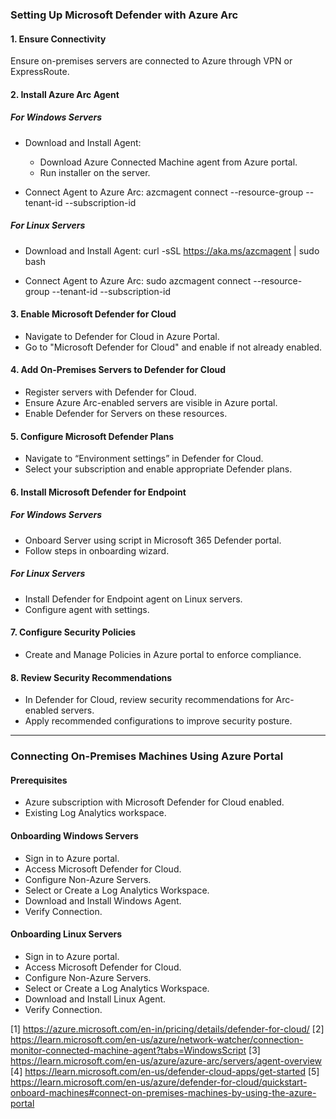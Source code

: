### Setting Up Microsoft Defender with Azure Arc

#### 1. Ensure Connectivity

Ensure on-premises servers are connected to Azure through VPN or ExpressRoute.

#### 2. Install Azure Arc Agent

##### For Windows Servers

- Download and Install Agent:
  - Download Azure Connected Machine agent from Azure portal.
  - Run installer on the server.

- Connect Agent to Azure Arc:
azcmagent connect --resource-group <ResourceGroupName> --tenant-id <TenantID> --subscription-id <SubscriptionID>

##### For Linux Servers

- Download and Install Agent:
curl -sSL https://aka.ms/azcmagent | sudo bash

- Connect Agent to Azure Arc:
sudo azcmagent connect --resource-group <ResourceGroupName> --tenant-id <TenantID> --subscription-id <SubscriptionID>


#### 3. Enable Microsoft Defender for Cloud

- Navigate to Defender for Cloud in Azure Portal.
- Go to "Microsoft Defender for Cloud" and enable if not already enabled.

#### 4. Add On-Premises Servers to Defender for Cloud

- Register servers with Defender for Cloud.
- Ensure Azure Arc-enabled servers are visible in Azure portal.
- Enable Defender for Servers on these resources.

#### 5. Configure Microsoft Defender Plans

- Navigate to “Environment settings” in Defender for Cloud.
- Select your subscription and enable appropriate Defender plans.

#### 6. Install Microsoft Defender for Endpoint

##### For Windows Servers

- Onboard Server using script in Microsoft 365 Defender portal.
- Follow steps in onboarding wizard.

##### For Linux Servers

- Install Defender for Endpoint agent on Linux servers.
- Configure agent with settings.

#### 7. Configure Security Policies

- Create and Manage Policies in Azure portal to enforce compliance.

#### 8. Review Security Recommendations

- In Defender for Cloud, review security recommendations for Arc-enabled servers.
- Apply recommended configurations to improve security posture.

---

### Connecting On-Premises Machines Using Azure Portal

#### Prerequisites

- Azure subscription with Microsoft Defender for Cloud enabled.
- Existing Log Analytics workspace.

#### Onboarding Windows Servers

- Sign in to Azure portal.
- Access Microsoft Defender for Cloud.
- Configure Non-Azure Servers.
- Select or Create a Log Analytics Workspace.
- Download and Install Windows Agent.
- Verify Connection.

#### Onboarding Linux Servers

- Sign in to Azure portal.
- Access Microsoft Defender for Cloud.
- Configure Non-Azure Servers.
- Select or Create a Log Analytics Workspace.
- Download and Install Linux Agent.
- Verify Connection.


[1] https://azure.microsoft.com/en-in/pricing/details/defender-for-cloud/
[2] https://learn.microsoft.com/en-us/azure/network-watcher/connection-monitor-connected-machine-agent?tabs=WindowsScript
[3] https://learn.microsoft.com/en-us/azure/azure-arc/servers/agent-overview
[4] https://learn.microsoft.com/en-us/defender-cloud-apps/get-started
[5] https://learn.microsoft.com/en-us/azure/defender-for-cloud/quickstart-onboard-machines#connect-on-premises-machines-by-using-the-azure-portal
